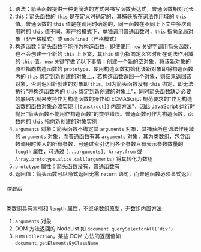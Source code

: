 1. 语法：箭头函数提供一种更简洁的方式来书写函数表达式，普通函数相对冗长
2. this：箭头函数的 `this` 是在定义时确定的，其捕获所在词法作用域的 `this` 值。普通函数的 `this` 值是在调用时确定的，同一函数在不同上下文中多次调用时的 `this` 值不同，非严格模式下，单独调用普通函数时，`this` 指向全局对象（非严格模式）或 `undefined`（严格模式）
3. 构造函数：箭头函数不能作为构造函数，即使使用 `new` 关键字调用箭头函数，也不会创建一个新的 `this` 上下文，其`this` 值仍指向定义它时所在词法作用域的 `this` 值。`new` 关键字做了以下事情：创建一个新的空对象，将该新对象的原型指向构造函数的 `prototype`，使用构造函数初始化该新对象即将构造函数内的 `this` 绑定到新创建的对象上，若构造函数返回一个对象，则结果返回该对象，否则返回新创建的对象即 `this`。因为箭头函数没有 `this` 绑定，即无法执行"将构造函数内的 `this` 绑定到新创建的对象上"，同时箭头函数缺乏必要的底层机制来支持作为构造函数的操作如 ECMAScript 规范要求的"作为构造函数的函数对象必须实现 `[[Construct]]` 内部方法"，因此 JavaScript 运行时抛出"箭头函数不能用作构造函数"的类型错误。普通函数可作为构造函数，函数内的 `this` 指向新创建的对象实例
4. `arguments` 对象：箭头函数不绑定其 `arguments` 对象，其捕获所在词法作用域的 `arguments` 对象，而普通函数有其 `arguments` 对象，其为类数组，包含函数调用时传入的所有参数，可通过索引访问各个参数且有表示参数数量的 `length` 属性，可通过 `[...arguments]`、`Array.from` 或 `Array.prototype.slice.call(arguments)` 将其转化为数组
5. `prototype` 属性：箭头函数没有，普通函数有
6. 返回值：箭头函数可以隐式返回无需 `return` 语句，而普通函数必须显式返回

###### 类数组

类数组具有索引和 `length` 属性，不继承数组原型，无数组内置方法

1. `arguments` 对象
2. DOM 方法返回的 NodeList 如 `document.querySelectorAll('div')`
3. `HTMLCollection`，某些 DOM 方法的返回值如 `document.getElementsByClassName`
